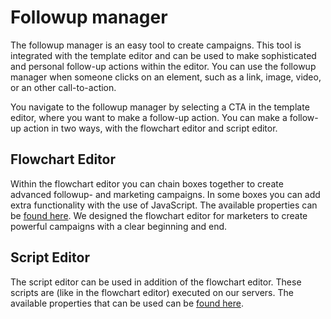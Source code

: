 # Followup manager

The followup manager is an easy tool to create campaigns. This tool is integrated with the template editor and can be used to make sophisticated and personal follow-up actions within the editor. You can use the followup manager when someone clicks on an element, such as a link, image, video, or an other call-to-action.

You navigate to the followup manager by selecting a CTA in the template editor, where you want to make a follow-up action. You can make a follow-up action in two ways, with the flowchart editor and script editor.

## Flowchart Editor

Within the flowchart editor you can chain boxes together to create advanced followup- and marketing campaigns. In some boxes you can add extra functionality with the use of JavaScript. The available properties can be [found here](./followups-scripting.md). We designed the flowchart editor for marketers to create powerful campaigns with a clear beginning and end.

## Script Editor

The script editor can be used in addition of the flowchart editor. These scripts are (like in the flowchart editor) executed on our servers. The available properties that can be used can be [found here](./followups-scripting.md).
